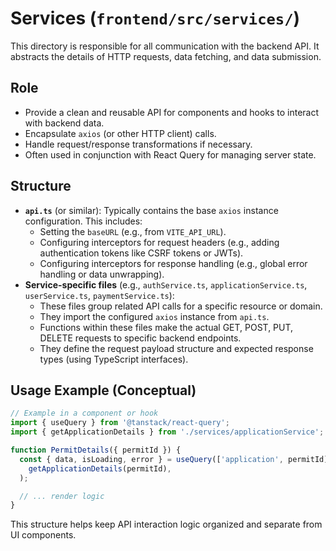 # Services (`frontend/src/services/`)

This directory is responsible for all communication with the backend API. It abstracts the details of HTTP requests, data fetching, and data submission.

## Role

- Provide a clean and reusable API for components and hooks to interact with backend data.
- Encapsulate `axios` (or other HTTP client) calls.
- Handle request/response transformations if necessary.
- Often used in conjunction with React Query for managing server state.

## Structure

- **`api.ts`** (or similar): Typically contains the base `axios` instance configuration. This includes:
  - Setting the `baseURL` (e.g., from `VITE_API_URL`).
  - Configuring interceptors for request headers (e.g., adding authentication tokens like CSRF tokens or JWTs).
  - Configuring interceptors for response handling (e.g., global error handling or data unwrapping).
- **Service-specific files** (e.g., `authService.ts`, `applicationService.ts`, `userService.ts`, `paymentService.ts`):
  - These files group related API calls for a specific resource or domain.
  - They import the configured `axios` instance from `api.ts`.
  - Functions within these files make the actual GET, POST, PUT, DELETE requests to specific backend endpoints.
  - They define the request payload structure and expected response types (using TypeScript interfaces).

## Usage Example (Conceptual)

```typescript
// Example in a component or hook
import { useQuery } from '@tanstack/react-query';
import { getApplicationDetails } from './services/applicationService'; // Assuming this function exists

function PermitDetails({ permitId }) {
  const { data, isLoading, error } = useQuery(['application', permitId], () =>
    getApplicationDetails(permitId),
  );

  // ... render logic
}
```

This structure helps keep API interaction logic organized and separate from UI components.
